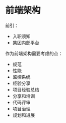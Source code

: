# 前端架构

前引：
- 入职须知
- 集团内部平台

作为前端架构需要考虑的点：

- 规范
- 性能
- 监控系统
- 经验分享
- 项目经验总结
- 分享和培训
- 代码评审
- 项目治理
- 规划和进展


